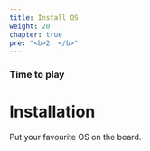 ```yaml
---
title: Install OS
weight: 20
chapter: true
pre: "<b>2. </b>"
---
```


### Time to play

# Installation

Put your favourite OS on the board.
